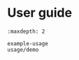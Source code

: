# User guide

<!-- NOTE: Any references like `usage/...`
Are links to the top level `/examples/usage/...`.
To Generate these links, run

$ nox -s docs -- -d symlink
-->

```{toctree}
:maxdepth: 2

example-usage
usage/demo
```

